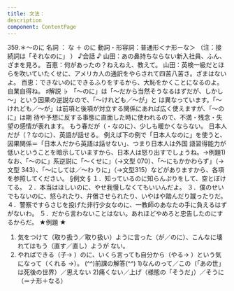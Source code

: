 ```yaml
---
title: 文法：
description
component: ContentPage
---
```



359.＊～のに
名詞 ： な ＋ のに
動詞・形容詞：普通形＜ナ形ーな＞
（注：接続詞は「それなのに」 ）
♪会話 ♪
山田：あの鼻持ちならない新入社員、ふん、ざまを見ろ。 百恵：何があったの？ねえねえ、教えて。
山田：英検一級だとほらを吹いていたくせに、アメリカ人の通訳をやらされて四苦八苦さ。ざまはないよ。 百恵：できないのにできるふりをするから、大恥をかくことになるのよ。自業自得ね。
♯解説 ♭
「～のに」は「～だから当然そうなるはずだが、しかし～」という因果の逆説なので、「～けれども／～が」と は異なっています。「～けれども／～が」は前項と後項が対立する関係にあれば広く使えますが、「～のに」は期 待や予想に反する事態に直面した時に使われるので、不満・残念・失望の感情が表れます。
もう春だが（・なのに）、少しも暖かくならない。 日本人だが（？なのに）、英語が話せる。
例えば下の例で「日本人なのに」を使うと、因果関係＝「日本人だから英語は話せない」、つまり日本人は外国 語習得能力が低いということを暗示していますから、日本人は怒り出すでしょうね。→例題1)
なお、「～のに」系逆説に「～くせに」（→文型 070）、「～にもかかわらず」（→文型 343）、「～にしては／～わ
りに」（→文型315）などがありますから、各項を参照してください。
§例文 §
１．知っているのに知らんぷりをして、空とぼけてる。
２．本当はほしいのに、やせ我慢しなくてもいいんだよ。
３．僕のせいでもないのに、怒られたり、弁償させられたり、いやはや踏んだり蹴ったりだ。
４．警察ですらさじを投げた非行少女なのに、一教師のあなたの手に負えるはずがないわ。
５．だから言わないことはない。あれほどやめろと忠告したのにするからだ。
★例題 ★
1) 気をつけて（取り扱う／取り扱い）ように言った（が／のに）、こんなに壊れてはもう（直す／直し）ようが ない。
2) やればできる（子→ ）のに、いくら言っても自分から（やる→ ）という気になって（くれる
→）。
(^^)前課の解答(^^)
1)なんのって／この（「あの世」は死後の世界）／思えない
2)痛くない／上げ（様態の「そうだ」）／そうに（＝ナ形＋なる）
